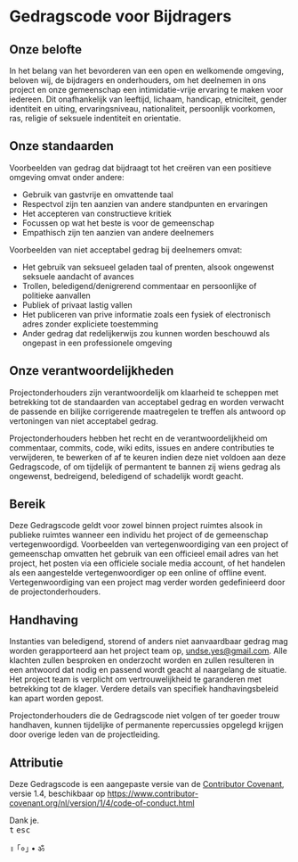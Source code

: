 # Gedragscode voor Bijdragers

## Onze belofte

In het belang van het bevorderen van een open en welkomende omgeving, beloven wij,
de bijdragers en onderhouders, om het deelnemen in ons project en onze gemeenschap
een intimidatie-vrije ervaring te maken voor iedereen. Dit onafhankelijk van leeftijd,
lichaam, handicap, etniciteit, gender identiteit en uiting, ervaringsniveau, nationaliteit,
persoonlijk voorkomen, ras, religie of seksuele indentiteit en orientatie.

## Onze standaarden

Voorbeelden van gedrag dat bijdraagt tot het creëren van een positieve omgeving
omvat onder andere:

* Gebruik van gastvrije en omvattende taal
* Respectvol zijn ten aanzien van andere standpunten en ervaringen
* Het accepteren van constructieve kritiek
* Focussen op wat het beste is voor de gemeenschap
* Empathisch zijn ten aanzien van andere deelnemers

Voorbeelden van niet acceptabel gedrag bij deelnemers omvat:

* Het gebruik van seksueel geladen taal of prenten, alsook ongewenst seksuele aandacht
of avances
* Trollen, beledigend/denigrerend commentaar en persoonlijke of politieke aanvallen
* Publiek of privaat lastig vallen
* Het publiceren van prive informatie zoals een fysiek of electronisch adres zonder
expliciete toestemming
* Ander gedrag dat redelijkerwijs zou kunnen worden beschouwd als ongepast in een
professionele omgeving

## Onze verantwoordelijkheden

Projectonderhouders zijn verantwoordelijk om klaarheid te scheppen met betrekking
tot de standaarden van acceptabel gedrag en worden verwacht de passende en bilijke
corrigerende maatregelen te treffen als antwoord op vertoningen van niet acceptabel
gedrag.

Projectonderhouders hebben het recht en de verantwoordelijkheid om commentaar, commits,
code, wiki edits, issues en andere contributies te verwijderen, te bewerken of af te keuren
indien deze niet voldoen aan deze Gedragscode, of om tijdelijk of permantent te bannen
zij wiens gedrag als ongewenst, bedreigend, beledigend of schadelijk wordt geacht.

## Bereik

Deze Gedragscode geldt voor zowel binnen project ruimtes alsook in publieke ruimtes
wanneer een individu het project of de gemeenschap vertegenwoordigd. Voorbeelden van
vertegenwoordiging van een project of gemeenschap omvatten het gebruik van een officieel
email adres van het project, het posten via een officiele sociale media account, of het
handelen als een aangestelde vertegenwoordiger op een online of offline event. Vertegenwoordiging
van een project mag verder worden gedefinieerd door de projectonderhouders.

## Handhaving

Instanties van beledigend, storend of anders niet aanvaardbaar gedrag mag worden
gerapporteerd aan het project team op, [undse.yes@gmail.com](undse.yes@gmail.com). Alle klachten zullen
besproken en onderzocht worden en zullen resulteren in een antwoord dat nodig en
passend wordt geacht al naargelang de situatie. Het project team is verplicht om
vertrouwelijkheid te garanderen met betrekking tot de klager. Verdere details van
specifiek handhavingsbeleid kan apart worden gepost.

Projectonderhouders die de Gedragscode niet volgen of ter goeder trouw handhaven,
kunnen tijdelijke of permanente repercussies opgelegd krijgen door overige leden van
de projectleiding.

## Attributie

Deze Gedragscode is een  aangepaste versie van  de [Contributor Covenant][homepage],
versie 1.4, beschikbaar op https://www.contributor-covenant.org/nl/version/1/4/code-of-conduct.html

[homepage]: https://www.contributor-covenant.org/

Dank je.<br/><kbd>t</kbd>&nbsp;<kbd>esc</kbd>

॥ ｢०｣ • ॐ
